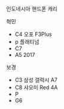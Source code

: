 인도네시아 핸드폰 캐리

혁민
- C4 오포 F3Plus
- p 플래티넘
- C7
- A5 2017

보경
- C3  삼성 갤럭시 A7
- C8 샤오미 Red 4A
- P
- G6